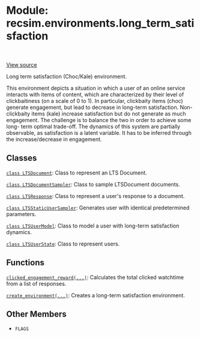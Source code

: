 <div itemscope itemtype="http://developers.google.com/ReferenceObject">
<meta itemprop="name" content="recsim.environments.long_term_satisfaction" />
<meta itemprop="path" content="Stable" />
<meta itemprop="property" content="FLAGS"/>
</div>

# Module: recsim.environments.long_term_satisfaction

<table class="tfo-notebook-buttons tfo-api" align="left">
</table>

<a target="_blank" href="https://github.com/google-research/recsim/tree/master/recsim//environments/long_term_satisfaction.py">View
source</a>

Long term satisfaction (Choc/Kale) environment.

<!-- Placeholder for "Used in" -->

This environment depicts a situation in which a user of an online service
interacts with items of content, which are characterized by their level of
clickbaitiness (on a scale of 0 to 1). In particular, clickbaity items (choc)
generate engagement, but lead to decrease in long-term satisfaction.
Non-clickbaity items (kale) increase satisfaction but do not generate as much
engagement. The challenge is to balance the two in order to achieve some long-
term optimal trade-off. The dynamics of this system are partially observable, as
satisfaction is a latent variable. It has to be inferred through the
increase/decrease in engagement.

## Classes

[`class LTSDocument`](../../recsim/environments/long_term_satisfaction/LTSDocument.md):
Class to represent an LTS Document.

[`class LTSDocumentSampler`](../../recsim/environments/long_term_satisfaction/LTSDocumentSampler.md):
Class to sample LTSDocument documents.

[`class LTSResponse`](../../recsim/environments/long_term_satisfaction/LTSResponse.md):
Class to represent a user's response to a document.

[`class LTSStaticUserSampler`](../../recsim/environments/long_term_satisfaction/LTSStaticUserSampler.md):
Generates user with identical predetermined parameters.

[`class LTSUserModel`](../../recsim/environments/long_term_satisfaction/LTSUserModel.md):
Class to model a user with long-term satisfaction dynamics.

[`class LTSUserState`](../../recsim/environments/long_term_satisfaction/LTSUserState.md):
Class to represent users.

## Functions

[`clicked_engagement_reward(...)`](../../recsim/environments/long_term_satisfaction/clicked_engagement_reward.md):
Calculates the total clicked watchtime from a list of responses.

[`create_environment(...)`](../../recsim/environments/long_term_satisfaction/create_environment.md):
Creates a long-term satisfaction environment.

## Other Members

*   `FLAGS` <a id="FLAGS"></a>
